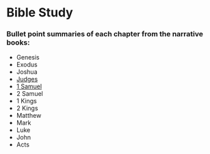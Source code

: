# Bible Study

### Bullet point summaries of each chapter from the narrative books:

- Genesis
- Exodus
- Joshua
- [Judges](judges.md)
- [1 Samuel](1-samuel.md) 
- 2 Samuel
- 1 Kings
- 2 Kings
- Matthew
- Mark
- Luke
- John
- Acts
